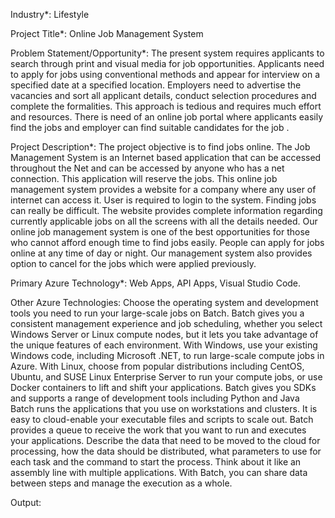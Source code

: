 Industry*: Lifestyle


Project Title*: Online Job Management System


Problem Statement/Opportunity*: The present system requires applicants to search through print and visual media for job opportunities. 
                                Applicants need to apply for jobs using conventional methods and appear for interview on a specified date at a specified location. 
                                Employers need to advertise the vacancies and sort all applicant details, conduct selection procedures and complete the formalities. 
                                This approach is tedious and requires much effort and resources. There is need of an online job portal where applicants easily find 
                                the jobs and employer can find suitable candidates for the job .


Project Description*: The project objective is to find jobs online. The Job Management System is an Internet based application that can be accessed throughout the 
                      Net and can be accessed by anyone who has a net connection. This application will reserve the jobs. This online job management system provides a website for a 
                      company where any user of internet can access it. User is required to login to the system. Finding jobs can really be difficult. The website provides complete 
                      information regarding currently applicable jobs on all the screens with all the details needed. Our online job management system is one of the best opportunities 
                      for those who cannot afford enough time to find jobs easily.
                      People can apply for jobs online at any time of day or night. Our management system also provides option to cancel for the jobs which were applied previously.


Primary Azure Technology*: Web Apps, API Apps, Visual Studio Code.


Other Azure Technologies: Choose the operating system and development tools you need to run your large-scale jobs on Batch. Batch gives you a consistent management 
                          experience and job scheduling, whether you select Windows Server or Linux compute nodes, but it lets you take advantage of the unique features of each environment. 
                          With Windows, use your existing Windows code, including Microsoft .NET, to run large-scale compute jobs in Azure. With Linux, choose from popular distributions including 
                          CentOS, Ubuntu, and SUSE Linux Enterprise Server to run your compute jobs, or use Docker containers to lift and shift your applications. Batch gives you SDKs and 
                          supports a range of development tools including Python and Java Batch runs the applications that you use on workstations and clusters. It is easy to cloud-enable 
                          your executable files and scripts to scale out. Batch provides a queue to receive the work that you want to run and executes your applications. Describe the data 
                          that need to be moved to the cloud for processing, how the data should be distributed, what parameters to use for each task and the command to start the process. 
                          Think about it like an assembly line with multiple applications. With Batch, you can share data between steps and manage the execution as a whole.
                          
Output:  

